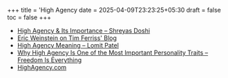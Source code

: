 +++
title = 'High Agency
date = 2025-04-09T23:23:25+05:30
draft = false
toc = false
+++

- [High Agency & Its Importance – Shreyas Doshi](https://www.linkedin.com/pulse/high-agency-its-importance-how-cultivate-shreyas-doshi/)
- [Eric Weinstein on Tim Ferriss' Blog](https://tim.blog/2016/01/13/eric-weinstein/)
- [High Agency Meaning – Lomit Patel](https://www.lomitpatel.com/articles/high-agency-meaning/)
- [Why High Agency Is One of the Most Important Personality Traits – Freedom Is Everything](https://www.freedomiseverything.com/why-high-agency-is-one-of-the-most-important-personality-traits/)
- [HighAgency.com](https://www.highagency.com/)

